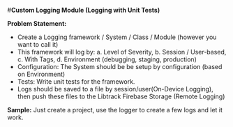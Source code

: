 #**Custom Logging Module (Logging with Unit Tests)**

**Problem Statement:**

- Create a Logging framework / System / Class / Module (however you want to call it)
- This framework will log by:	a. Level of Severity, 	b. Session / User-based,	c. With Tags, 	d. Environment (debugging, staging, production)
- Configuration: The System should be be setup by configuration (based on Environment)
- Tests: Write unit tests for the framework.
- Logs should be saved to a file by session/user(On-Device Logging),  then push these files to the Libtrack Firebase Storage (Remote Logging)
  
**Sample:**
  Just create a project, use the logger to create a few logs and let it work.